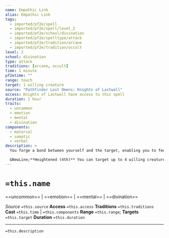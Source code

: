 ```yaml
---
name: Empathic Link
alias: Empathic Link
tags:
  - imported/pf2e/spell
  - imported/pf2e/spell/level_2
  - imported/pf2e/school/divination
  - imported/pf2e/spelltype/attack
  - imported/pf2e/tradition/arcane
  - imported/pf2e/tradition/occult
level: 2
school: divination
type: attack
traditions: [arcane, occult]
time: 1 minute
pf2etime: ""
range: touch
target: 1 willing creature
source: "Pathfinder Lost Omens: Knights of Lastwall"
access: Knights of Lastwall have access to this spell
duration: 1 hour
traits:
  - uncommon
  - emotion
  - mental
  - divination
components:
  - material
  - somatic
  - verbal
description: >
  You forge a bond between yourself and the target, enabling you to feel each other's emotions. You and the target can communicate empathetically, sharing emotions, at a distance of up to 1 mile.

  &NewLine;**Heightened (4th)** You can target up to 4 willing creatures, and the duration increases to 8 hours.
---
```

# `=this.name`
==uncommon== | ==emotion== | ==mental== | ==divination==

*Source* `=this.source`
**Access** `=this.access`
**Traditions** `=this.traditions`
**Cast** `=this.time` | `=this.components`
**Range** `=this.range`; **Targets** `=this.target`
**Duration** `=this.duration`

***
`=this.description`